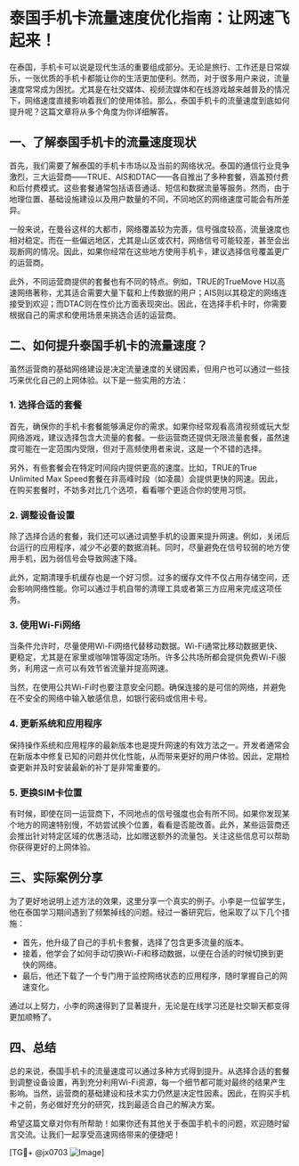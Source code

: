 # 泰国手机卡流量速度优化指南：让网速飞起来！

在泰国，手机卡可以说是现代生活的重要组成部分。无论是旅行、工作还是日常娱乐，一张优质的手机卡都能让你的生活更加便利。然而，对于很多用户来说，流量速度常常成为困扰。尤其是在社交媒体、视频流媒体和在线游戏越来越普及的情况下，网络速度直接影响着我们的使用体验。那么，泰国手机卡的流量速度到底如何提升呢？这篇文章将从多个角度为你详细解答。

## 一、了解泰国手机卡的流量速度现状

首先，我们需要了解泰国的手机卡市场以及当前的网络状况。泰国的通信行业竞争激烈，三大运营商——TRUE、AIS和DTAC——各自推出了多种套餐，涵盖预付费和后付费模式。这些套餐通常包括语音通话、短信和数据流量等服务。然而，由于地理位置、基础设施建设以及用户数量的不同，不同地区的网络速度可能会有所差异。

一般来说，在曼谷这样的大都市，网络覆盖较为完善，信号强度较高，流量速度也相对稳定。而在一些偏远地区，尤其是山区或农村，网络信号可能较差，甚至会出现断网的情况。因此，如果你经常在这些地方使用手机卡，建议选择信号覆盖更广的运营商。

此外，不同运营商提供的套餐也有不同的特点。例如，TRUE的TrueMove H以高速网络著称，尤其适合需要大量下载和上传数据的用户；AIS则以其稳定的网络连接受到欢迎；而DTAC则在性价比方面表现突出。因此，在选择手机卡时，你需要根据自己的需求和使用场景来挑选合适的运营商。

## 二、如何提升泰国手机卡的流量速度？

虽然运营商的基础网络建设是决定流量速度的关键因素，但用户也可以通过一些技巧来优化自己的上网体验。以下是一些实用的方法：

### 1. **选择合适的套餐**

首先，确保你的手机卡套餐能够满足你的需求。如果你经常观看高清视频或玩大型网络游戏，建议选择包含大流量的套餐。一些运营商还提供无限流量套餐，虽然速度可能在一定范围内受限，但对于高频使用者来说，这是一个不错的选择。

另外，有些套餐会在特定时间段内提供更高的速度。比如，TRUE的True Unlimited Max Speed套餐在非高峰时段（如凌晨）会提供更快的网速。因此，在购买套餐时，不妨多对比几个选项，看看哪个更适合你的使用习惯。

### 2. **调整设备设置**

除了选择合适的套餐，我们还可以通过调整手机的设置来提升网速。例如，关闭后台运行的应用程序，减少不必要的数据消耗。同时，尽量避免在信号较弱的地方使用手机，因为弱信号会导致网速下降。

此外，定期清理手机缓存也是一个好习惯。过多的缓存文件不仅占用存储空间，还会影响网络性能。你可以通过手机自带的清理工具或者第三方应用来完成这项任务。

### 3. **使用Wi-Fi网络**

当条件允许时，尽量使用Wi-Fi网络代替移动数据。Wi-Fi通常比移动数据更快、更稳定，尤其是在家里或咖啡馆等固定场所。许多公共场所都会提供免费Wi-Fi服务，利用这一点可以有效节省流量并提高网速。

当然，在使用公共Wi-Fi时也要注意安全问题。确保连接的是可信的网络，并避免在不安全的网络中输入敏感信息，如银行密码或信用卡号。

### 4. **更新系统和应用程序**

保持操作系统和应用程序的最新版本也是提升网速的有效方法之一。开发者通常会在新版本中修复已知的问题并优化性能，从而带来更好的用户体验。因此，定期检查更新并及时安装最新的补丁是非常重要的。

### 5. **更换SIM卡位置**

有时候，即使在同一运营商下，不同地点的信号强度也会有所不同。如果你发现某个地方的网速特别慢，不妨尝试换个位置，看看是否能改善。此外，某些运营商还会推出针对特定区域的优惠活动，比如赠送额外的流量包。关注这些信息可以帮助你获得更好的上网体验。

## 三、实际案例分享

为了更好地说明上述方法的效果，这里分享一个真实的例子。小李是一位留学生，他在泰国学习期间遇到了频繁掉线的问题。经过一番研究后，他采取了以下几个措施：

- 首先，他升级了自己的手机卡套餐，选择了包含更多流量的版本。
- 接着，他学会了如何手动切换Wi-Fi和移动数据，以便在合适的时候切换到更快的网络。
- 最后，他还下载了一个专门用于监控网络状态的应用程序，随时掌握自己的网速变化。

通过以上努力，小李的网速得到了显著提升，无论是在线学习还是社交聊天都变得更加顺畅了。

## 四、总结

总的来说，泰国手机卡的流量速度可以通过多种方式得到提升。从选择合适的套餐到调整设备设置，再到充分利用Wi-Fi资源，每一个细节都可能对最终的结果产生影响。当然，运营商的基础建设和技术实力仍然是决定性因素。因此，在购买手机卡之前，务必做好充分的研究，找到最适合自己的解决方案。

希望这篇文章对你有所帮助！如果你还有其他关于泰国手机卡的问题，欢迎随时留言交流。让我们一起享受高速网络带来的便捷吧！

[TG💪+ @jx0703 ![Image](https://github.com/user-attachments/assets/dbca1d08-cadb-493c-b0ec-ad6f7a83f270)]